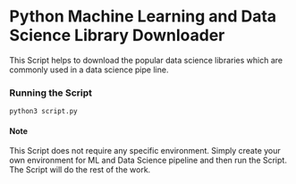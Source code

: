# Python Machine Learning and Data Science Library Downloader
This Script helps to download the popular data science libraries which are commonly used in a data science pipe line.

### Running the Script
`python3 script.py`

#### Note
This Script does not require any specific environment. Simply create your own environment for ML and Data Science pipeline and then run the Script. The Script will do the rest of the work.